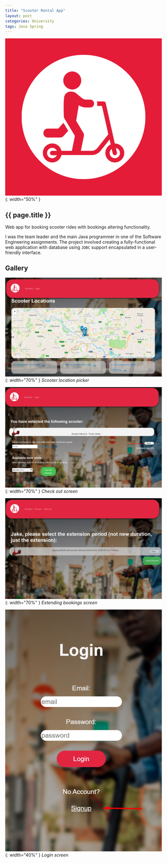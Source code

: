 ```yaml
---
title: "Scooter Rental App"
layout: post
categories: University
tags: Java Spring
---
```


![Scooters_Thumbnail](/assets/img/scooters/logo.png){: width="50%" }

<h2>{{ page.title }}</h2>

Web app for booking scooter rides with bookings altering functionality.


I was the team leader and the main Java programmer in one of the Software Engineering
assignments. The project involved creating a fully-functional web application with database using `JDBC` support
encapsulated in a user-friendly interface.

## Gallery

![Scooters_Screenshot_2](/assets/img/scooters/Screenshot_5.png){: width="70%" }
*Scooter location picker*

![Scooters_Screenshot_3](/assets/img/scooters/Screenshot_7.png){: width="70%" }
*Check out screen*

![Scooters_Screenshot_4](/assets/img/scooters/Screenshot_19.png){: width="70%" }
*Extending bookings screen*

![Scooters_Screenshot_1](/assets/img/scooters/Screenshot_4.png){: width="40%" }
*Login screen*